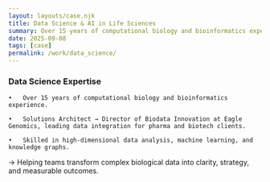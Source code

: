 ```yaml
---
layout: layouts/case.njk
title: Data Science & AI in Life Sciences
summary: Over 15 years of computational biology and bioinformatics experience.
date: 2025-09-08
tags: [case]
permalink: /work/data_science/
---
```


### Data Science Expertise
	•	Over 15 years of computational biology and bioinformatics experience.
	
	•	Solutions Architect → Director of Biodata Innovation at Eagle Genomics, leading data integration for pharma and biotech clients.
	
	•	Skilled in high-dimensional data analysis, machine learning, and knowledge graphs.
	
	
→ Helping teams transform complex biological data into clarity, strategy, and measurable outcomes.